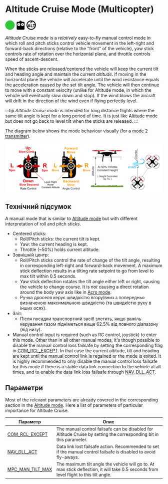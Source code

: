 # Altitude Cruise Mode (Multicopter)

<img src="../../assets/site/difficulty_easy.png" title="Easy to fly" width="30px" />&nbsp;<img src="../../assets/site/remote_control.svg" title="Manual/Remote control required" width="30px" />&nbsp;<img src="../../assets/site/altitude_icon.svg" title="Altitude required (e.g. Baro, Rangefinder)" width="30px" />

_Altitude Cruise mode_ is a _relatively_ easy-to-fly manual control mode in which roll and pitch sticks control vehicle movement in the left-right and forward-back directions (relative to the "front" of the vehicle), yaw stick controls rate of rotation over the horizontal plane, and throttle controls speed of ascent-descent.

When the sticks are released/centered the vehicle will keep the current tilt and heading angle and maintain the current _altitude_.
If moving in the horizontal plane the vehicle will accelerate until the wind resistance equals the acceleration caused by the set tilt angle.
The vehicle will then continue to move with a constant velocity (unlike for Altitude mode, in which the vehicle will eventually slow down and stop).
If the wind blows the aircraft will drift in the direction of the wind even if flying perfectly level.

:::tip
_Altitude Cruise mode_ is intended for long distance flights where the same tilt angle is kept for a long period of time. It is just like [Altitude](../flight_modes_mc/altitude.md) mode but does not go back to level tilt when the sticks are released.
:::

The diagram below shows the mode behaviour visually (for a [mode 2 transmitter](../getting_started/rc_transmitter_receiver.md#transmitter_modes)).

![Altitude Control MC - Mode2 RC Controller](../../assets/flight_modes/altitude_mc.png)

## Технічний підсумок

A manual mode that is similar to [Altitude mode](../flight_modes_mc/altitude.md) but with different interpretation of roll and pitch sticks.

- Centered sticks:
  - Roll/Pitch sticks: the current tilt is kept.
  - Yaw: the current heading is kept.
  - Throttle (~50%) holds current altitude.
- Зовнішній центр:
  - Roll/Pitch sticks control the rate of change of the tilt angle, resulting in corresponding left-right and forward-back movement. A maximum stick deflection results in a tilting rate setpoint to go from level to max tilt within 0.5 seconds.
  - Yaw stick deflection rotates the tilt angle either left or right, causing the vehicle to change course. It is _not_ causing a direct rotation around the body yaw axis like in [Acro mode](../flight_modes_mc/acro.md).
  - Ручка дроселя керує швидкістю вгору/вниз з попередньо визначеною максимальною швидкістю (та швидкістю руху в інших осях).
- Зліт:
  - Після посадки транспортний засіб злетить, якщо важіль керування газом підніметься вище 62.5% від повного діапазону (від низу).
- Manual control input is required (such as RC control, joystick) to enter this mode. Other than in all other manual modes, it's though possible to disable the manual control loss failsafe by setting the corresponding flag in [COM_RCL_EXCEPT](../advanced_config/parameter_reference.md#COM_RCL_EXCEPT). In that case the current altitude, tilt and heading are kept until the manual control link is regained or the mode is exited.
  It is highly recommended to only disable the manual control loss failsafe for this mode if there is a stable data link connection to the vehicle at all times, and to enable the data link loss failsafe through [NAV_DLL_ACT](../advanced_config/parameter_reference.md#NAV_DLL_ACT).

## Параметри

Most of the relevant parameters are already covered in the corresponding section in the [Altitude mode](../flight_modes_mc/altitude.md). Here a list of parameters of particular importance for Altitude Cruise.

| Параметр                                                                                                                                                                   | Опис                                                                                                                                                                                   |
| -------------------------------------------------------------------------------------------------------------------------------------------------------------------------- | -------------------------------------------------------------------------------------------------------------------------------------------------------------------------------------- |
| <a id="COM_RCL_EXCEPT"></a>[COM_RCL_EXCEPT](../advanced_config/parameter_reference.md#COM_RCL_EXCEPT)                            | The manual control failsafe can be disabled for Altitude Cruise by setting the corresponding bit in this parameter.                                                    |
| <a id="NAV_DLL_ACT"></a>[NAV_DLL_ACT](../advanced_config/parameter_reference.md#NAV_DLL_ACT)                                     | Data link lost failsafe action. Recommended to set if the manual control failsafe is disabled to avoid fly-aways.                                      |
| <a id="MPC_MAN_TILT_MAX"></a>[MPC_MAN_TILT_MAX](../advanced_config/parameter_reference.md#MPC_MAN_TILT_MAX) | The maximum tilt angle the vehicle will go to. At max stick deflection, it will take 0.5 seconds from level flight to this tilt angle. |
